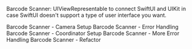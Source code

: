Barcode Scanner: 
UIViewRepresentable to connect SwiftUI and UIKit in case SwiftUI doesn't support a type of user interface you want.


Barcode Scanner - Camera Setup
Barcode Scanner - Error Handling
Barcode Scanner - Coordinator Setup
Barcode Scanner - More Error Handling
Barcode Scanner - Refactor
